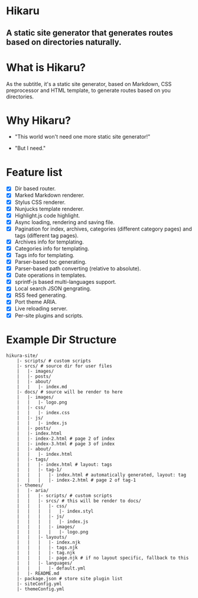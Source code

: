 Hikaru
======

A static site generator that generates routes based on directories naturally.
-----------------------------------------------------------------------------

# What is Hikaru?

As the subtitle, it's a static site generator, based on Markdown, CSS preprocessor and HTML template, to generate routes based on you directories.

# Why Hikaru?

- "This world won't need one more static site generator!"

- "But I need."

# Feature list

- [X] Dir based router.
- [X] Marked Markdown renderer.
- [X] Stylus CSS renderer.
- [X] Nunjucks template renderer.
- [X] Highlight.js code highlight.
- [X] Async loading, rendering and saving file.
- [X] Pagination for index, archives, categories (different category pages) and tags (different tag pages).
- [X] Archives info for templating.
- [X] Categories info for templating.
- [X] Tags info for templating.
- [X] Parser-based toc generating.
- [X] Parser-based path converting (relative to absolute).
- [X] Date operations in templates.
- [X] sprintf-js based multi-languages support.
- [X] Local search JSON gengrating.
- [X] RSS feed generating.
- [X] Port theme ARIA.
- [X] Live reloading server.
- [X] Per-site plugins and scripts.

# Example Dir Structure

```plain
hikura-site/
    |- scripts/ # custom scripts
    |- srcs/ # source dir for user files
    |   |- images/
    |   |- posts/
    |   |- about/
    |   |   |- index.md
    |- docs/ # source will be render to here
    |   |- images/
    |   |   |- logo.png
    |   |- css/
    |   |   |- index.css
    |   |- js/
    |   |   |- index.js
    |   |- posts/
    |   |- index.html
    |   |- index-2.html # page 2 of index
    |   |- index-3.html # page 3 of index
    |   |- about/
    |   |   |- index.html
    |   |- tags/
    |   |   |- index.html # layout: tags
    |   |   |- tag-1/
    |   |   |   |- index.html # automatically generated, layout: tag
    |   |   |   |- index-2.html # page 2 of tag-1
    |- themes/
    |   |- aria/
    |   |   |- scripts/ # custom scripts
    |   |   |- srcs/ # this will be render to docs/
    |   |   |   |- css/
    |   |   |   |   |- index.styl
    |   |   |   |- js/
    |   |   |   |   |- index.js
    |   |   |   |- images/
    |   |   |   |   |- logo.png
    |   |   |- layouts/
    |   |   |   |- index.njk
    |   |   |   |- tags.njk
    |   |   |   |- tag.njk
    |   |   |   |- page.njk # if no layout specific, fallback to this
    |   |   |- languages/
    |   |   |   |- default.yml
    |   |- README.md
    |- package.json # store site plugin list
    |- siteConfig.yml
    |- themeConfig.yml
```
